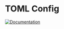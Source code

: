 # TOML Config

[![Documentation](https://img.shields.io/badge/Documentation-MDBook-blue?style=for-the-badge)](https://smartcontractkit.github.io/chainlink-testing-framework/lib/config.md)